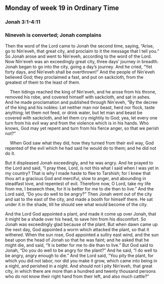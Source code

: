 ## Monday of week 19 in Ordinary Time

### Jonah 3:1-4:11

### Nineveh is converted; Jonah complains

Then the word of the Lord came to Jonah the second time, saying, “Arise, go to Ninʹeveh, that great city, and proclaim to it the message that I tell you.” So Jonah arose and went to Ninʹeveh, according to the word of the Lord. Now Ninʹeveh was an exceedingly great city, three days’ journey in breadth. Jonah began to go into the city, going a day’s journey. And he cried, “Yet forty days, and Ninʹeveh shall be overthrown!” And the people of Ninʹeveh believed God; they proclaimed a fast, and put on sackcloth, from the greatest of them to the least of them.

    Then tidings reached the king of Ninʹeveh, and he arose from his throne, removed his robe, and covered himself with sackcloth, and sat in ashes. And he made proclamation and published through Ninʹeveh, “By the decree of the king and his nobles: Let neither man nor beast, herd nor flock, taste anything; let them not feed, or drink water, but let man and beast be covered with sackcloth, and let them cry mightily to God; yea, let every one turn from his evil way and from the violence which is in his hands. Who knows, God may yet repent and turn from his fierce anger, so that we perish not?”

    When God saw what they did, how they turned from their evil way, God repented of the evil which he had said he would do to them; and he did not do it.

But it displeased Jonah exceedingly, and he was angry. And he prayed to the Lord and said, “I pray thee, Lord, is not this what I said when I was yet in my country? That is why I made haste to flee to Tarshish; for I knew that thou art a gracious God and merciful, slow to anger, and abounding in steadfast love, and repentest of evil. Therefore now, O Lord, take my life from me, I beseech thee, for it is better for me to die than to live.” And the Lord said, “Do you do well to be angry?” Then Jonah went out of the city and sat to the east of the city, and made a booth for himself there. He sat under it in the shade, till he should see what would become of the city.

And the Lord God appointed a plant, and made it come up over Jonah, that it might be a shade over his head, to save him from his discomfort. So Jonah was exceedingly glad because of the plant. But when dawn came up the next day, God appointed a worm which attacked the plant, so that it withered. When the sun rose, God appointed a sultry east wind, and the sun beat upon the head of Jonah so that he was faint; and he asked that he might die, and said, “It is better for me to die than to live.” But God said to Jonah, “Do you do well to be angry for the plant?” And he said, “I do well to be angry, angry enough to die.” And the Lord said, “You pity the plant, for which you did not labor, nor did you make it grow, which came into being in a night, and perished in a night. And should not I pity Ninʹeveh, that great city, in which there are more than a hundred and twenty thousand persons who do not know their right hand from their left, and also much cattle?”